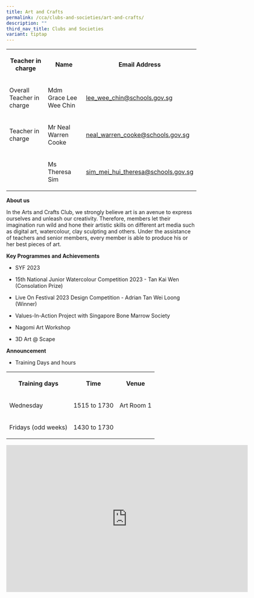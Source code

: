 ```yaml
---
title: Art and Crafts
permalink: /cca/clubs-and-societies/art-and-crafts/
description: ""
third_nav_title: Clubs and Societies
variant: tiptap
---
```

<table><tbody><tr><th rowspan="1" colspan="1"><p>Teacher in charge</p></th><th rowspan="1" colspan="1"><p>Name</p></th><th rowspan="1" colspan="1"><p>Email Address</p></th></tr><tr><td rowspan="1" colspan="1"><p>Overall Teacher in charge</p></td><td rowspan="1" colspan="1"><p>Mdm Grace Lee Wee Chin</p></td><td rowspan="1" colspan="1"><p><a href="mailto:lee_wee_chin@schools.gov.sg" rel="noopener noreferrer nofollow" target="_blank">lee_wee_chin@schools.gov.sg</a></p></td></tr><tr><td rowspan="1" colspan="1"><p>Teacher in charge</p></td><td rowspan="1" colspan="1"><p>Mr Neal Warren Cooke</p></td><td rowspan="1" colspan="1"><p><a href="mailto:neal_warren_cooke@schools.gov.sg" rel="noopener noreferrer nofollow" target="_blank">neal_warren_cooke@schools.gov.sg</a></p></td></tr><tr><td rowspan="1" colspan="1"><p></p></td><td rowspan="1" colspan="1"><p>Ms Theresa Sim</p></td><td rowspan="1" colspan="1"><p><a href="mailto:sim_mei_hui_theresa@schools.gov.sg" rel="noopener noreferrer nofollow" target="_blank">sim_mei_hui_theresa@schools.gov.sg</a></p></td></tr></tbody></table><p><strong>About us</strong></p><p>In the Arts and Crafts Club, we strongly believe art is an avenue to express ourselves and unleash our creativity. Therefore, members let their imagination run wild and hone their artistic skills on different art media such as digital art, watercolour, clay sculpting and others. Under the assistance of teachers and senior members, every member is able to produce his or her best pieces of art.</p><p><strong>Key Programmes and Achievements</strong></p><ul><li><p>SYF 2023</p></li><li><p>15th National Junior Watercolour Competition 2023 - Tan Kai Wen (Consolation Prize)</p></li><li><p>Live On Festival 2023 Design Competition - Adrian Tan Wei Loong (Winner)</p></li><li><p>Values-In-Action Project with Singapore Bone Marrow Society</p></li><li><p>Nagomi Art Workshop</p></li><li><p>3D Art @ Scape</p></li></ul><p><strong>Announcement</strong></p><ul data-tight="true" class="tight"><li><p>Training Days and hours</p></li></ul><table><tbody><tr><th rowspan="1" colspan="1"><p>Training days</p></th><th rowspan="1" colspan="1"><p>Time</p></th><th rowspan="1" colspan="1"><p>Venue</p></th></tr><tr><td rowspan="1" colspan="1"><p>Wednesday</p></td><td rowspan="1" colspan="1"><p>1515 to 1730</p></td><td rowspan="1" colspan="1"><p>Art Room 1</p></td></tr><tr><td rowspan="1" colspan="1"><p>Fridays (odd weeks)</p></td><td rowspan="1" colspan="1"><p>1430 to 1730</p></td><td rowspan="1" colspan="1"><p></p></td></tr></tbody></table><div class="iframe-wrapper"><iframe height="389" width="640" allowfullscreen="true" frameborder="0" src="https://docs.google.com/presentation/d/e/2PACX-1vR6Iu8tlDLHpCKSMlZJBD3mHTM5jwV8oO-hTesSXdEl_aLLXmiv3FKWtUV0uNAZfg/embed?start=true&amp;loop=true&amp;delayms=3000"></iframe></div><p></p>
